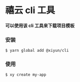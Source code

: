 # 禧云 cli 工具

#### 可以使用该 cli 工具来下载项目模板

### 安装

```shell
$ yarn global add @xiyun/cli
```

### 使用

```shell
$ xy create my-app
```
